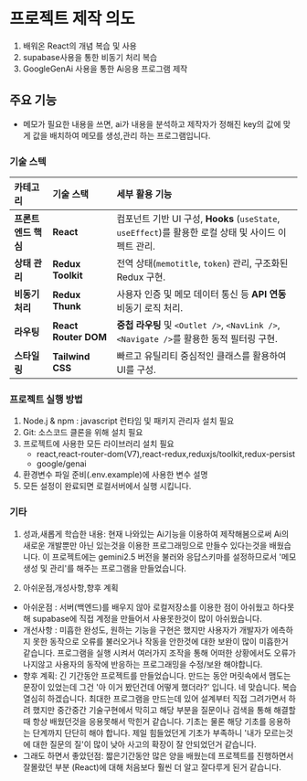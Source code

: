 # 프로젝트 제작 의도

1. 배워온 React의 개념 복습 및 사용
2. supabase사용을 통한 비동기 처리 복습
3. GoogleGenAi 사용을 통한 Ai응용 프로그램 제작

## 주요 기능

- 메모가 필요한 내용을 쓰면, ai가 내용을 분석하고 제작자가 정해진 key의 값에 맞게 값을 배치하여 메모를 생성,관리 하는 프로그램입니다.

### 기술 스텍

| 카테고리            | 기술 스택            | 세부 활용 기능                                                                                       |
| :------------------ | :------------------- | :--------------------------------------------------------------------------------------------------- |
| **프론트엔드 핵심** | **React**            | 컴포넌트 기반 UI 구성, **Hooks** (`useState`, `useEffect`)를 활용한 로컬 상태 및 사이드 이펙트 관리. |
| **상태 관리**       | **Redux Toolkit**    | 전역 상태(`memotitle`, `token`) 관리, 구조화된 Redux 구현.                                           |
| **비동기 처리**     | **Redux Thunk**      | 사용자 인증 및 메모 데이터 통신 등 **API 연동** 비동기 로직 처리.                                    |
| **라우팅**          | **React Router DOM** | **중첩 라우팅** 및 `<Outlet />`, `<NavLink />`, `<Navigate />`를 활용한 동적 필터링 구현.            |
| **스타일링**        | **Tailwind CSS**     | 빠르고 유틸리티 중심적인 클래스를 활용하여 UI를 구성.                                                |

### 프로젝트 실행 방법

1.  Node.j & npm : javascript 런타임 및 패키지 관리자 설치 필요
2.  Git: 소스코드 클론을 위해 설치 필요
3.  프로젝트에 사용한 모든 라이브러리 설치 필요
    - react,react-router-dom(V7),react-redux,reduxjs/toolkit,redux-persist
    - google/genai
4.  환경변수 파일 준비(.env.example)에 사용한 변수 설명
5.  모든 설정이 완료되면 로컬서버에서 실행 시킵니다.

### 기타

1. 성과,새롭게 학습한 내용: 현재 나와있는 Ai기능을 이용하여 제작해봄으로써 Ai의 새로운 개발뿐만 아닌 있는것을 이용한 프로그래밍으로 만들수 있다는것을 배웠습니다.
   이 프로젝트에는 gemini2.5 버전을 불러와 응답스키마를 설정하므로서 '메모생성 및 관리'를 해주는 프로그램을 만들었습니다.

2. 아쉬운점,개성사항,향후 계획

- 아쉬운점 : 서버(백엔드)를 배우지 않아 로컬저장소를 이용한 점이 아쉬웠고 하다못해 supabase에 직접 계정을 만들어서 사용못한것이 많이 아쉬웠습니다.
- 개선사항 : 미흡한 완성도, 원하는 기능을 구현은 했지만 사용자가 개발자가 에측하지 못한 동작으로 오류를 불러오거나 작동을 안한것에 대한 보완이 많이 미흡한거 같습니다. 프로그램을 실행 시켜서 여러가지 조작을 통해 어떠한 상황에서도 오류가 나지않고 사용자의 동작에 반응하는 프로그래밍을 수정/보완 해야합니다.
- 향후 계획: 긴 기간동안 프로젝트를 만들었습니다. 만드는 동안 머릿속에서 맴도는 문장이 있었는데 그건 '아 이거 봤던건데 어떻게 했더라?' 입니다. 네 맞습니다. 복습 열심히 하겠습니다. 최대한 프로그램을 만드는데 있어 설계부터 직접 그려가면서 하려 했지만 중간중간 기술구현에서 막히고 해당 부분을 질문이나 검색을 통해 해결할때 항상 배웠던것을 응용못해서 막힌거 같습니다. 기초는 물론 해당 기초를 응용하는 단계까지 단단히 해야 합니다.
  제일 힘들었던게 기초가 부족하니 '내가 모르는것에 대한 질문의 질'이 많이 낮아 사고의 확장이 잘 안되었던거 같습니다.
- 그래도 하면서 좋았던점: 짧은기간동안 많은 양을 배웠는데 프로젝트를 진행하면서 잘몰랐던 부분 (React)에 대해 처음보다 훨씬 더 알고 잘다루게 된거 같습니다.
